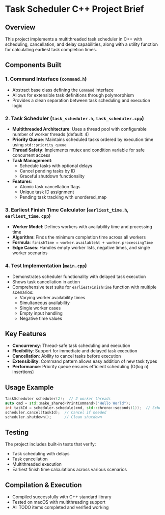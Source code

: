 # Task Scheduler C++ Project Brief

## Overview
This project implements a multithreaded task scheduler in C++ with scheduling, cancellation, and delay capabilities, along with a utility function for calculating earliest task completion times.

## Components Built

### 1. Command Interface (`command.h`)
- Abstract base class defining the `Command` interface
- Allows for extensible task definitions through polymorphism
- Provides a clean separation between task scheduling and execution logic

### 2. Task Scheduler (`task_scheduler.h`, `task_scheduler.cpp`)
- **Multithreaded Architecture**: Uses a thread pool with configurable number of worker threads (default: 4)
- **Priority Queue**: Maintains scheduled tasks ordered by execution time using `std::priority_queue`
- **Thread Safety**: Implements mutex and condition variable for safe concurrent access
- **Task Management**:
  - Schedule tasks with optional delays
  - Cancel pending tasks by ID
  - Graceful shutdown functionality
- **Features**:
  - Atomic task cancellation flags
  - Unique task ID assignment
  - Pending task tracking with unordered_map

### 3. Earliest Finish Time Calculator (`earliest_time.h`, `earliest_time.cpp`)
- **Worker Model**: Defines workers with availability time and processing time
- **Algorithm**: Finds the minimum completion time across all workers
- **Formula**: `finishTime = worker.availableAt + worker.processingTime`
- **Edge Cases**: Handles empty worker lists, negative times, and single worker scenarios

### 4. Test Implementation (`main.cpp`)
- Demonstrates scheduler functionality with delayed task execution
- Shows task cancellation in action
- Comprehensive test suite for `earliestFinishTime` function with multiple scenarios:
  - Varying worker availability times
  - Simultaneous availability
  - Single worker cases
  - Empty input handling
  - Negative time values

## Key Features
- **Concurrency**: Thread-safe task scheduling and execution
- **Flexibility**: Support for immediate and delayed task execution
- **Cancellation**: Ability to cancel tasks before execution
- **Extensibility**: Command pattern allows easy addition of new task types
- **Performance**: Priority queue ensures efficient scheduling (O(log n) insertions)

## Usage Example
```cpp
TaskScheduler scheduler(2);  // 2 worker threads
auto cmd = std::make_shared<PrintCommand>("Hello World");
int taskId = scheduler.schedule(cmd, std::chrono::seconds(1));  // Schedule with 1s delay
scheduler.cancel(taskId);  // Cancel if needed
scheduler.shutdown();      // Clean shutdown
```

## Testing
The project includes built-in tests that verify:
- Task scheduling with delays
- Task cancellation
- Multithreaded execution
- Earliest finish time calculations across various scenarios

## Compilation & Execution
- Compiled successfully with C++ standard library
- Tested on macOS with multithreading support
- All TODO items completed and verified working
